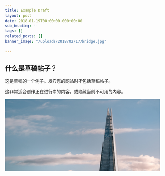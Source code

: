 ```yaml
---
title: Example Draft
layout: post
date: 2018-01-19T00:00:00.000+00:00
sub_heading: ''
tags: []
related_posts: []
banner_image: "/uploads/2018/02/17/bridge.jpg"

---
```

## 什么是草稿帖子？

这是草稿的一个例子。发布您的网站时不包括草稿帖子。

这非常适合创作正在进行中的内容，或隐藏当前不可用的内容。

![](/uploads/2018/02/17/building.jpg)
